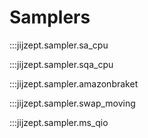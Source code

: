# Samplers

:::jijzept.sampler.sa_cpu

:::jijzept.sampler.sqa_cpu

:::jijzept.sampler.amazonbraket

:::jijzept.sampler.swap_moving

:::jijzept.sampler.ms_qio